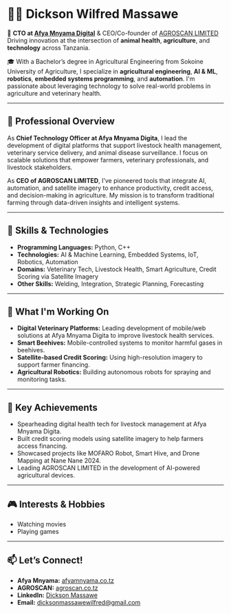 # 👨‍💻 Dickson Wilfred Massawe

🚀 **CTO at [Afya Mnyama Digital](https://www.afyamnyama.co.tz/)** & CEO/Co-founder of [AGROSCAN LIMITED](https://agroscan.co.tz/)
Driving innovation at the intersection of **animal health**, **agriculture**, and **technology** across Tanzania.

🎓 With a Bachelor’s degree in Agricultural Engineering from Sokoine University of Agriculture, I specialize in **agricultural engineering**, **AI & ML**, **robotics**, **embedded systems programming**, and **automation**. I'm passionate about leveraging technology to solve real-world problems in agriculture and veterinary health.

---

## 🔬 Professional Overview

As **Chief Technology Officer at Afya Mnyama Digita**, I lead the development of digital platforms that support livestock health management, veterinary service delivery, and animal disease surveillance. I focus on scalable solutions that empower farmers, veterinary professionals, and livestock stakeholders.

As **CEO of AGROSCAN LIMITED**, I’ve pioneered tools that integrate AI, automation, and satellite imagery to enhance productivity, credit access, and decision-making in agriculture. My mission is to transform traditional farming through data-driven insights and intelligent systems.

---

## 🔧 Skills & Technologies

* **Programming Languages:** Python, C++
* **Technologies:** AI & Machine Learning, Embedded Systems, IoT, Robotics, Automation
* **Domains:** Veterinary Tech, Livestock Health, Smart Agriculture, Credit Scoring via Satellite Imagery
* **Other Skills:** Welding, Integration, Strategic Planning, Forecasting

---

## 🌱 What I'm Working On

* **Digital Veterinary Platforms:** Leading development of mobile/web solutions at Afya Mnyama Digita to improve livestock health services.
* **Smart Beehives:** Mobile-controlled systems to monitor harmful gases in beehives.
* **Satellite-based Credit Scoring:** Using high-resolution imagery to support farmer financing.
* **Agricultural Robotics:** Building autonomous robots for spraying and monitoring tasks.

---

## 🌟 Key Achievements

* Spearheading digital health tech for livestock management at Afya Mnyama Digita.
* Built credit scoring models using satellite imagery to help farmers access financing.
* Showcased projects like MOFARO Robot, Smart Hive, and Drone Mapping at Nane Nane 2024.
* Leading AGROSCAN LIMITED in the development of AI-powered agricultural devices.

---

## 🎮 Interests & Hobbies

* Watching movies
* Playing games

---

## 📫 Let’s Connect!

* **Afya Mnyama:** [afyamnyama.co.tz](https://www.afyamnyama.co.tz/)
* **AGROSCAN:** [agroscan.co.tz](https://agroscan.co.tz/)
* **LinkedIn:** [Dickson Massawe](https://www.linkedin.com/in/dickson-massawe-509bb2)
* **Email:** [dicksonmassawewilfred@gmail.com](mailto:dicksonmassawewilfred@gmail.com)
